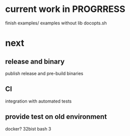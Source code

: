 # current work in PROGRRESS

finish examples/
examples without lib docopts.sh

# next

## release and binary

publish release and pre-build binaries

## CI
integration with automated tests

## provide test on old environment

docker?
32bist
bash 3
